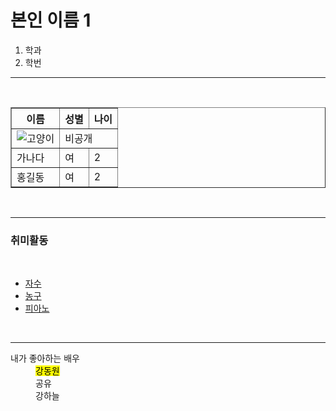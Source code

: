 <!DOCTYPE html>
<html>
<head>
<meta charset="utf-8"/>
    <title>내꺼</title>
</head>
<body>
  <h1> 본인 이름 1 </h1>
  
  <ol>
      <li> 학과 </li>
      <li>  학번 </li> 
      </ol>
    
 <hr>
 <br>
 <table border="1">
        <tr>
            <th>이름</th><th>성별</th><th>나이</th>
        </tr>
        <tr>
            <td><image src="C:/Users/USER/Desktop/cat.jpg" alt="고양이"></td><td colspan="2">비공개</td>
        </tr>
        <tr>
            <td>가나다</td><td>여</td><td>2</td>
        <tr>
            <td>홍길동</td><td>여</td><td>2</td>
        </tr>
    </table>
<br>

<hr>
<h3> 취미활동 </h3> <br>
 <ul>
 <li><a href=“https://www.naver.com” target=“_blank”>자수</a> </li>
<li><a href=“https://www.naver.com” target=“_blank”>농구</a></li>
<li><a href=“https://www.naver.com” target=“_blank”>피아노</a></li>

</ul>

<br>
<hr>

<dl><dt>내가 좋아하는 배우</dt>
<dd><mark>강동원</mark></dd>
<dd>공유</dd>
<dd>강하늘</dd></dl>




</body>
</html>
